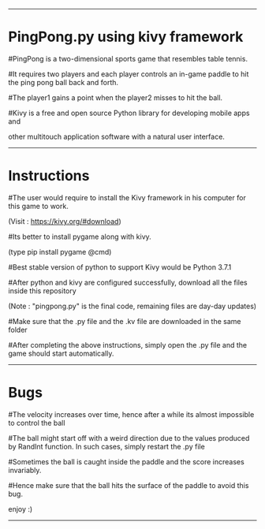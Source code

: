 ---------------------------------------------------------------------------------------------------------------------------------------------------------------------------------
# PingPong.py using kivy framework

#PingPong is a two-dimensional sports game that resembles table tennis.


#It requires two players and each player controls an in-game paddle to hit the ping pong ball back and forth.


#The player1 gains a point when the player2 misses to hit the ball.


#Kivy is a free and open source Python library for developing mobile apps and

other multitouch application software with a natural user interface.

---------------------------------------------------------------------------------------------------------------------------------------------------------------------------------
# Instructions

#The user would require to install the Kivy framework in his computer for this game to work. 

(Visit : https://kivy.org/#download)


#Its better to install pygame along with kivy.

(type pip install pygame @cmd)


#Best stable version of python to support Kivy would be Python 3.7.1


#After python and kivy are configured successfully, download all the files inside this repository 

(Note : "pingpong.py" is the final code, remaining files are day-day updates)


#Make sure that the .py file and the .kv file are downloaded in the same folder


#After completing the above instructions, simply open the .py file and the game should start automatically.

---------------------------------------------------------------------------------------------------------------------------------------------------------------------------------
# Bugs

#The velocity increases over time, hence after a while its almost impossible to control the ball

#The ball might start off with a weird direction due to the values produced by RandInt function. In such cases, simply restart the .py file

#Sometimes the ball is caught inside the paddle and the score increases invariably.

#Hence make sure that the ball hits the surface of the paddle to avoid this bug.

enjoy :) 

---------------------------------------------------------------------------------------------------------------------------------------------------------------------------------
